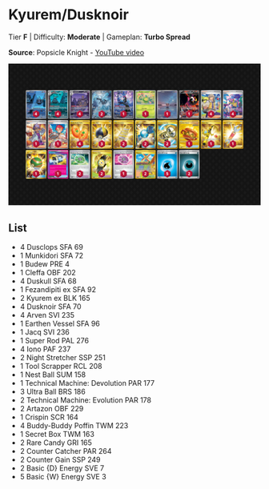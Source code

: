 # Kyurem/Dusknoir

Tier **F** | Difficulty: **Moderate** | Gameplan: **Turbo Spread**

**Source**: Popsicle Knight - [YouTube video](www.youtube.com/watch?v=Uo6JjjAXgvo)

![decklist](../../!Images/Standard/18SVI-BBWF/Kyurem-Dusknoir.png)

## List
* 4 Dusclops SFA 69
* 1 Munkidori SFA 72
* 1 Budew PRE 4
* 1 Cleffa OBF 202
* 4 Duskull SFA 68
* 1 Fezandipiti ex SFA 92
* 2 Kyurem ex BLK 165
* 4 Dusknoir SFA 70
* 4 Arven SVI 235
* 1 Earthen Vessel SFA 96
* 1 Jacq SVI 236
* 1 Super Rod PAL 276
* 4 Iono PAF 237
* 2 Night Stretcher SSP 251
* 1 Tool Scrapper RCL 208
* 1 Nest Ball SUM 158
* 1 Technical Machine: Devolution PAR 177
* 3 Ultra Ball BRS 186
* 2 Technical Machine: Evolution PAR 178
* 2 Artazon OBF 229
* 1 Crispin SCR 164
* 4 Buddy-Buddy Poffin TWM 223
* 1 Secret Box TWM 163
* 2 Rare Candy GRI 165
* 2 Counter Catcher PAR 264
* 2 Counter Gain SSP 249
* 2 Basic {D} Energy SVE 7
* 5 Basic {W} Energy SVE 3